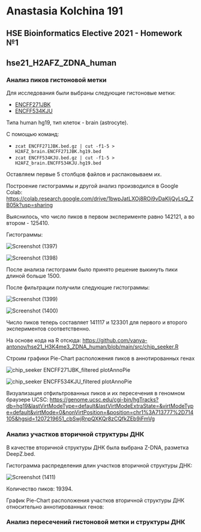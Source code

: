 # Anastasia Kolchina 191
## HSE Bioinformatics Elective 2021 - Homework №1

## hse21_H2AFZ_ZDNA_human

### Анализ пиков гистоновой метки

Для исследования были выбраны следующие гистоновые метки:

* [ENCFF271JBK](https://www.encodeproject.org/files/ENCFF271JBK/)
* [ENCFF534KJU](https://www.encodeproject.org/files/ENCFF534KJU/)

Типа human hg19, тип клеток - brain (astrocyte).

С помощью команд:

* ```zcat ENCFF271JBK.bed.gz | cut -f1-5 > H2AFZ_brain.ENCFF271JBK.hg19.bed```
* ```zcat ENCFF534KJU.bed.gz | cut -f1-5 > H2AFZ_brain.ENCFF534KJU.hg19.bed```

Оставляем первые 5 столбцов файлов и распаковываем их.

Построение гистограммы и другой анализ производился в Google Colab: https://colab.research.google.com/drive/1bwpJatLXOj8ROi9vDaKIjQyLsQ_ZB05k?usp=sharing

Выяснилось, что число пиков в первом эксперименте равно 142121, а во втором - 125410.

Гистограммы:

![Screenshot (1397)](https://user-images.githubusercontent.com/60008375/140524783-5369de7b-e6fa-4dbd-be96-39787712ff37.png)

![Screenshot (1398)](https://user-images.githubusercontent.com/60008375/140524807-1fd22988-db9a-4d19-9d7d-1abf3fe6e39c.png)

После анализа гистограмм было принято решение выкинуть пики длиной больше 1500.

После фильтрации получили следующие гистограммы:

![Screenshot (1399)](https://user-images.githubusercontent.com/60008375/140528014-af7bdcab-bb99-425e-877d-f9ad3ef86fda.png)

![Screenshot (1400)](https://user-images.githubusercontent.com/60008375/140528039-5a6be096-3035-4e63-abf2-e48abb0b8ce8.png)

Число пиков теперь составляет 141117 и 123301 для первого и второго экспериментов соответственно.

На основе кода на R отсюда: https://github.com/vanya-antonov/hse21_H3K4me3_ZDNA_human/blob/main/src/chip_seeker.R

Строим графики Pie-Chart расположения пиков в аннотированных генах

![chip_seeker ENCFF271JBK_filtered plotAnnoPie](https://user-images.githubusercontent.com/60008375/140614265-1f98797e-1173-4d55-9f6a-9468ee1333fe.png)

![chip_seeker ENCFF534KJU_filtered plotAnnoPie](https://user-images.githubusercontent.com/60008375/140614269-d7c89f46-0503-4a54-9ae6-d0e47dd7f055.png)

Визуализация отфильтрованных пиков и их пересечения в геномном браузере UCSC: https://genome.ucsc.edu/cgi-bin/hgTracks?db=hg19&lastVirtModeType=default&lastVirtModeExtraState=&virtModeType=default&virtMode=0&nonVirtPosition=&position=chr1%3A713777%2D714105&hgsid=1207219651_cbSwjRnpQXKQr8zCQfkZEb9iFmVg

### Анализ участков вторичной структуры ДНК

В качестве вторичной структуры ДНК была выбрана Z-DNA, разметка DeepZ.bed.

Гистограмма распределения длин участков вторичной структуры ДНК:

![Screenshot (1411)](https://user-images.githubusercontent.com/60008375/140619175-1b48c0ab-01aa-4171-ada1-b09180c1d65d.png)

Количество пиков: 19394.

График Pie-Chart расположения участков вторичной структуры ДНК относительно аннотированных генов:

### Анализ пересечений гистоновой метки и структуры ДНК
